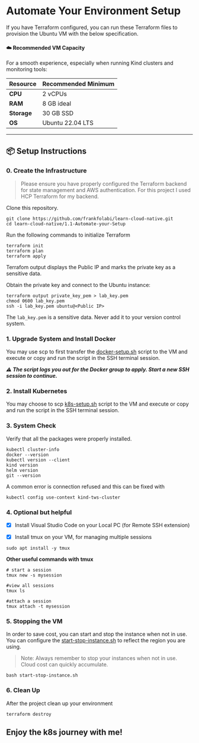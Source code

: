 
# Automate Your Environment Setup 

If you have Terraform configured, you can run these Terraform files to provision the Ubuntu VM with the below specification.

#### ☁️ Recommended VM Capacity

For a smooth experience, especially when running Kind clusters and monitoring tools:

| Resource     | Recommended Minimum |
|--------------|---------------------|
| **CPU**      | 2 vCPUs             |
| **RAM**      | 8 GB ideal          |
| **Storage**  | 30 GB SSD           |
| **OS**       | Ubuntu 22.04 LTS    |

---

## 📦 Setup Instructions

### 0. Create the Infrastructure

> Please ensure you have properly configured the Terraform backend for state management and AWS authentication. For this project I used HCP Terraform for my backend. 

Clone this repository. 
```
git clone https://github.com/frankfolabi/learn-cloud-native.git
cd learn-cloud-native/1.1-Automate-your-Setup
```

Run the following commands to initialize Terraform
```
terraform init
terraform plan
terraform apply
```
Terrafom output displays the Public IP and marks the private key as a sensitive data. 

Obtain the private key and connect to the Ubuntu instance:
```
terraform output private_key_pem > lab_key.pem
chmod 0600 lab_key.pem
ssh -i lab_key.pem ubuntu@<Public IP>
```
The `lab_key.pem` is a sensitive data. Never add it to your version control system.

### 1. Upgrade System and Install Docker

You may use scp to first transfer the [docker-setup.sh](./docker-setup.sh) script to the VM and execute or copy and run the script in the SSH terminal session.

***⚠️ The script logs you out for the Docker group to apply. Start a new SSH session to continue.***

### 2. Install Kubernetes
You may choose to scp [k8s-setup.sh](./k8s-setup.sh) script to the VM and execute or copy and run the script in the SSH terminal session.

### 3. System Check 

Verify that all the packages were properly installed.

```
kubectl cluster-info
docker --version
kubectl version --client
kind version
helm version
git --version
```

A common error is connection refused and this can be fixed with 

```
kubectl config use-context kind-tws-cluster
```

### 4.  Optional but helpful
- [x] Install Visual Studio Code on your Local PC (for Remote SSH extension)

- [x] Install tmux on your VM, for managing multiple sessions

```
sudo apt install -y tmux
```

**Other useful commands with tmux**
```
# start a session
tmux new -s mysession

#view all sessions
tmux ls

#attach a session
tmux attach -t mysession
```

### 5.  Stopping the VM

In order to save cost, you can start and stop the instance when not in use. You can configure the [start-stop-instance.sh](./start-stop-instance.sh) to reflect the region you are using. 


> Note: Always remember to stop your instances when not in use. Cloud cost can quickly accumulate.

```
bash start-stop-instance.sh
```

### 6.  Clean Up

After the project clean up your environment 

```
terraform destroy
``` 


Enjoy the k8s journey with me!
---